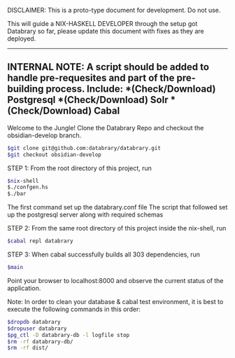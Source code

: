 DISCLAIMER: This is a proto-type document for development. Do not use. 

This will guide a NIX-HASKELL DEVELOPER through the setup got Databrary so
far, please update this document with fixes as they are deployed. 

----------------------------------------------------------------------------
INTERNAL NOTE: A script should be added to handle pre-requesites and part of
the pre-building process. Include:
    *(Check/Download) Postgresql
    *(Check/Download) Solr
    *(Check/Download) Cabal
---------------------------------------------------------------------------
Welcome to the Jungle! Clone the Databrary Repo and checkout the
obsidian-develop branch. 
```bash
$git clone git@github.com:databrary/databrary.git
$git checkout obsidian-develop
```

STEP 1: 
  From the root directory of this project, run 
  ```bash 
  $nix-shell
  $./confgen.hs
  $./bar
  ``` 
  The first command set up the databrary.conf file
  The script that followed set up the postgresql server along with required schemas

STEP 2:
  From the same root directory of this project inside the nix-shell, run 
  ```bash
  $cabal repl databrary
  ```

STEP 3: 
  When cabal successfully builds all 303 dependencies, run 
  ```bash
  $main
  ```
Point your browser to localhost:8000 and observe the current status of the
application. 

Note: In order to clean your database & cabal test environment, it is best to
execute the following commands in this order: 
```bash
$dropdb databrary
$dropuser databrary
$pg_ctl -D databrary-db -l logfile stop
$rm -rf databrary-db/
$rm -rf dist/
```
